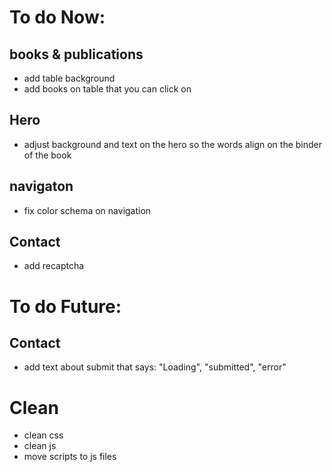 # To do Now:

## books & publications

- add table background
- add books on table that you can click on

## Hero

- adjust background and text on the hero so the words align on the binder of the book

## navigaton

- fix color schema on navigation

## Contact

- add recaptcha

# To do Future:

## Contact

- add text about submit that says: "Loading", "submitted", "error"

# Clean

- clean css
- clean js
- move scripts to js files
